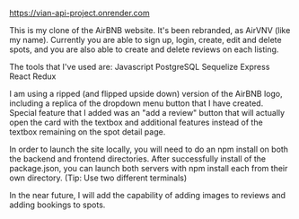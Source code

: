 https://vian-api-project.onrender.com

This is my clone of the AirBNB website. It's been rebranded, as AirVNV (like my name).
Currently you are able to sign up, login, create, edit and delete spots, and you are also
able to create and delete reviews on each listing.

The tools that I've used are:
Javascript
PostgreSQL
Sequelize
Express
React
Redux

I am using a ripped (and flipped upside down) version of the AirBNB logo, including a replica of the dropdown menu button that I have created. Special feature that I added was an "add a review" button that will actually open the card with the textbox and additional features instead of the textbox remaining on the spot detail page.

In order to launch the site locally, you will need to do an npm install on both the backend and
frontend directories. After successfully install of the package.json, you can launch both
servers with npm install each from their own directory. (Tip: Use two different terminals)

In the near future, I will add the capability of adding images to reviews and adding bookings to spots.
